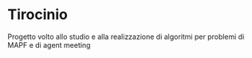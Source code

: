 # Tirocinio

Progetto volto allo studio e alla realizzazione di algoritmi per problemi di MAPF e di agent meeting